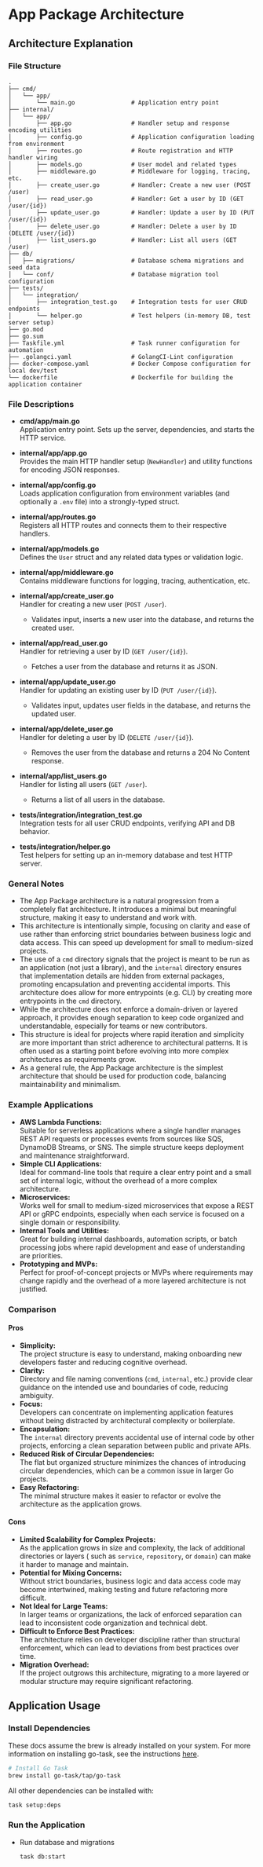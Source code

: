 # App Package Architecture

## Architecture Explanation

### File Structure

```text
.
├── cmd/
│   └── app/
│       └── main.go                # Application entry point
├── internal/
│   └── app/
│       ├── app.go                 # Handler setup and response encoding utilities
│       ├── config.go              # Application configuration loading from environment
│       ├── routes.go              # Route registration and HTTP handler wiring
│       ├── models.go              # User model and related types
│       ├── middleware.go          # Middleware for logging, tracing, etc.
│       ├── create_user.go         # Handler: Create a new user (POST /user)
│       ├── read_user.go           # Handler: Get a user by ID (GET /user/{id})
│       ├── update_user.go         # Handler: Update a user by ID (PUT /user/{id})
│       ├── delete_user.go         # Handler: Delete a user by ID (DELETE /user/{id})
│       ├── list_users.go          # Handler: List all users (GET /user)
├── db/
│   ├── migrations/                # Database schema migrations and seed data
│   └── conf/                      # Database migration tool configuration
├── tests/
│   └── integration/
│       ├── integration_test.go    # Integration tests for user CRUD endpoints
│       └── helper.go              # Test helpers (in-memory DB, test server setup)
├── go.mod
├── go.sum
├── Taskfile.yml                   # Task runner configuration for automation
├── .golangci.yaml                 # GolangCI-Lint configuration
├── docker-compose.yaml            # Docker Compose configuration for local dev/test
└── dockerfile                     # Dockerfile for building the application container
```

### File Descriptions

- **cmd/app/main.go**  
  Application entry point. Sets up the server, dependencies, and starts the HTTP service.

- **internal/app/app.go**  
  Provides the main HTTP handler setup (`NewHandler`) and utility functions for encoding JSON
  responses.

- **internal/app/config.go**  
  Loads application configuration from environment variables (and optionally a `.env` file) into a
  strongly-typed struct.

- **internal/app/routes.go**  
  Registers all HTTP routes and connects them to their respective handlers.

- **internal/app/models.go**  
  Defines the `User` struct and any related data types or validation logic.

- **internal/app/middleware.go**  
  Contains middleware functions for logging, tracing, authentication, etc.

- **internal/app/create_user.go**  
  Handler for creating a new user (`POST /user`).
    - Validates input, inserts a new user into the database, and returns the created user.

- **internal/app/read_user.go**  
  Handler for retrieving a user by ID (`GET /user/{id}`).
    - Fetches a user from the database and returns it as JSON.

- **internal/app/update_user.go**  
  Handler for updating an existing user by ID (`PUT /user/{id}`).
    - Validates input, updates user fields in the database, and returns the updated user.

- **internal/app/delete_user.go**  
  Handler for deleting a user by ID (`DELETE /user/{id}`).
    - Removes the user from the database and returns a 204 No Content response.

- **internal/app/list_users.go**  
  Handler for listing all users (`GET /user`).
    - Returns a list of all users in the database.

- **tests/integration/integration_test.go**  
  Integration tests for all user CRUD endpoints, verifying API and DB behavior.

- **tests/integration/helper.go**  
  Test helpers for setting up an in-memory database and test HTTP server.

### General Notes

- The App Package architecture is a natural progression from a completely flat architecture. It
  introduces a minimal but meaningful structure, making it easy to understand and work with.
- This architecture is intentionally simple, focusing on clarity and ease of use rather than
  enforcing strict boundaries between business logic and data access. This can speed up development
  for small to medium-sized projects.
- The use of a `cmd` directory signals that the project is meant to be run as an application (not
  just a library), and the `internal` directory ensures that implementation details are hidden from
  external packages, promoting encapsulation and preventing accidental imports. This architecture
  does allow for more entrypoints (e.g. CLI) by creating more entrypoints in the `cmd` directory.
- While the architecture does not enforce a domain-driven or layered approach, it provides enough
  separation to keep code organized and understandable, especially for teams or new contributors.
- This structure is ideal for projects where rapid iteration and simplicity are more important than
  strict adherence to architectural patterns. It is often used as a starting point before evolving
  into more complex architectures as requirements grow.
- As a general rule, the App Package architecture is the simplest architecture that should be used
  for production code, balancing maintainability and minimalism.

### Example Applications

- **AWS Lambda Functions:**  
  Suitable for serverless applications where a single handler manages REST API requests or processes
  events from sources like SQS, DynamoDB Streams, or SNS. The simple structure keeps deployment and
  maintenance straightforward.
- **Simple CLI Applications:**  
  Ideal for command-line tools that require a clear entry point and a small set of internal logic,
  without the overhead of a more complex architecture.
- **Microservices:**  
  Works well for small to medium-sized microservices that expose a REST API or gRPC endpoints,
  especially when each service is focused on a single domain or responsibility.
- **Internal Tools and Utilities:**  
  Great for building internal dashboards, automation scripts, or batch processing jobs where rapid
  development and ease of understanding are priorities.
- **Prototyping and MVPs:**  
  Perfect for proof-of-concept projects or MVPs where requirements may change rapidly and the
  overhead of a more layered architecture is not justified.

### Comparison

#### Pros

- **Simplicity:**  
  The project structure is easy to understand, making onboarding new developers faster and reducing
  cognitive overhead.
- **Clarity:**  
  Directory and file naming conventions (`cmd`, `internal`, etc.) provide clear guidance on the
  intended use and boundaries of code, reducing ambiguity.
- **Focus:**  
  Developers can concentrate on implementing application features without being distracted by
  architectural complexity or boilerplate.
- **Encapsulation:**  
  The `internal` directory prevents accidental use of internal code by other projects, enforcing a
  clean separation between public and private APIs.
- **Reduced Risk of Circular Dependencies:**  
  The flat but organized structure minimizes the chances of introducing circular dependencies, which
  can be a common issue in larger Go projects.
- **Easy Refactoring:**  
  The minimal structure makes it easier to refactor or evolve the architecture as the application
  grows.

#### Cons

- **Limited Scalability for Complex Projects:**  
  As the application grows in size and complexity, the lack of additional directories or layers (
  such as `service`, `repository`, or `domain`) can make it harder to manage and maintain.
- **Potential for Mixing Concerns:**  
  Without strict boundaries, business logic and data access code may become intertwined, making
  testing and future refactoring more difficult.
- **Not Ideal for Large Teams:**  
  In larger teams or organizations, the lack of enforced separation can lead to inconsistent code
  organization and technical debt.
- **Difficult to Enforce Best Practices:**  
  The architecture relies on developer discipline rather than structural enforcement, which can lead
  to deviations from best practices over time.
- **Migration Overhead:**  
  If the project outgrows this architecture, migrating to a more layered or modular structure may
  require significant refactoring.

## Application Usage

### Install Dependencies

These docs assume the brew is already installed on your system. For more information on installing
go-task, see the instructions [here](https://taskfile.dev/installation/).

```bash
# Install Go Task
brew install go-task/tap/go-task
```

All other dependencies can be installed with:

```bash
task setup:deps
```

### Run the Application

- Run database and migrations

    ```bash
    task db:start
    ```